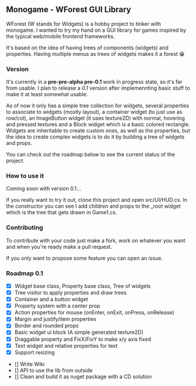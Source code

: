 ﻿## Monogame - WForest GUI Library

WForest (W stands for Widgets) is a hobby project to tinker with monogame. I wanted to try my hand on a GUI library for games
inspired by the typical web/mobile frontend frameworks.
 
It's based on the idea of having trees of components (widgets) and properties.
Having multiple menus as trees of widgets makes it a forest 😁

### Version
It's currently in a **pre-pre-alpha pre-0.1** work in progress state, so it's far from usable. I plan to release a *0.1* version after implemennting basic stuff 
to make it at least somewhat usable.

As of now it only has a simple tree collection for widgets, 
several properties to associate to widgets (mostly layout), 
a container widget (to just use as row/col), an ImageButton widget (it uses texture2D)
with normal, hovering and pressed textures and a Block widget which is a basic colored 
rectangle. Widgets are inheritable to create custom ones, as well as the properties, but the idea 
to create complex widgets is to do it by building a tree of widgets and props.

You can check out the roadmap below to see the current status of the project.

### How to use it
Coming soon with version 0.1...

If you really want to try it out, clone this project and open src/UI/HUD.cs. In the constructor you can see I add children and props to the _root widget which is the tree that gets drawn in Game1.cs.

### Contributing

To contribute with your code just make a fork, work on whatever you want and when you're ready make a pull request.

If you only want to propose some feature you can open an issue.

### Roadmap 0.1

- [x] Widget base class, Property base class, Tree of widgets
- [x] Tree visitor to apply properties and draw trees
- [x] Container and a button widget
- [x] Property system with a center prop 
- [x] Action properties for mouse (onEnter, onExit, onPress, onRelease)
- [x] Margin and justify/item properties
- [x] Border and rounded props 
- [x] Basic widget ui block (A simple generated texture2D)
- [x] Draggable property and FixX/FixY to make x/y axis fixed 
- [x] Text widget and relative properties for text
- [x] Support resizing
- [] Write Wiki
- [] API to use the lib from outside
- [] Clean and build it as nuget package with a CD solution


